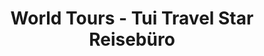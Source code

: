 ---
title: "World Tours - Tui Travel Star Reisebüro"
url: /magdeburg/world-tours-tui-travel-star-reisebuero/
shop: Reisebüro
---